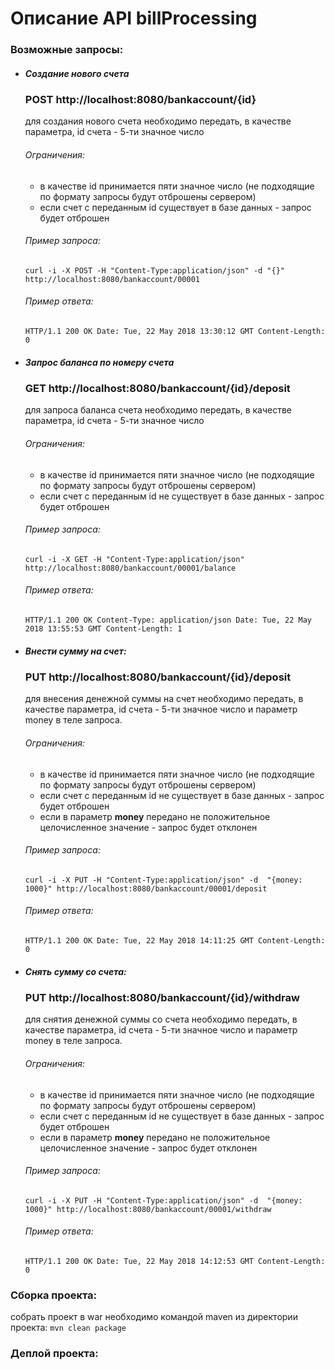 # Описание API billProcessing

### Возможные запросы:

* ##### Создание нового счета
  
  ### POST http://localhost:8080/bankaccount/{id}
  
  для создания нового счета необходимо передать, в качестве параметра, id счета - 5-ти значное число

  ###### Ограничения:
    * в качестве id принимается пяти значное число (не подходящие по формату запросы будут отброшены сервером)
    * если счет с переданным id существует в базе данных - запрос будет отброшен

   ###### Пример запроса:
   
   `curl -i -X POST -H "Content-Type:application/json" -d "{}" http://localhost:8080/bankaccount/00001`
   
   ###### Пример ответа:
   
    `HTTP/1.1 200 OK
    Date: Tue, 22 May 2018 13:30:12 GMT
    Content-Length: 0`

* ##### Запрос баланса по номеру счета

    ### GET http://localhost:8080/bankaccount/{id}/deposit
    
    для запроса баланса счета необходимо передать, в качестве параметра, id счета - 5-ти значное число
    
    ###### Ограничения:
    * в качестве id принимается пяти значное число (не подходящие по формату запросы будут отброшены сервером)
    * если счет с переданным id не существует в базе данных - запрос будет отброшен

    ###### Пример запроса:
       
    `curl -i -X GET -H "Content-Type:application/json" http://localhost:8080/bankaccount/00001/balance`
    
    ###### Пример ответа:
    
    `HTTP/1.1 200 OK
    Content-Type: application/json
    Date: Tue, 22 May 2018 13:55:53 GMT
    Content-Length: 1`


* ##### Внести сумму на счет:

    ### PUT http://localhost:8080/bankaccount/{id}/deposit

    для внесения денежной суммы на счет необходимо передать, в качестве параметра, id счета - 5-ти значное число и
     параметр money в теле запроса.
     
     ###### Ограничения:
     * в качестве id принимается пяти значное число (не подходящие по формату запросы будут отброшены сервером)
     * если счет с переданным id не существует в базе данных - запрос будет отброшен
     * если в параметр <strong>money</strong> передано не положительное целочисленное значение - запрос будет отклонен
     
     ###### Пример запроса:
          
     `curl -i -X PUT -H "Content-Type:application/json" -d  "{money: 1000}" http://localhost:8080/bankaccount/00001/deposit`       
      
     ###### Пример ответа:
     
     `HTTP/1.1 200 OK
     Date: Tue, 22 May 2018 14:11:25 GMT
     Content-Length: 0`

* ##### Снять сумму со счета:

    ### PUT http://localhost:8080/bankaccount/{id}/withdraw

    для снятия денежной суммы со счета необходимо передать, в качестве параметра, id счета - 5-ти значное число и
     параметр money в теле запроса.
     
     ###### Ограничения:
     * в качестве id принимается пяти значное число (не подходящие по формату запросы будут отброшены сервером)
     * если счет с переданным id не существует в базе данных - запрос будет отброшен
     * если в параметр <strong>money</strong> передано не положительное целочисленное значение - запрос будет отклонен
     
     ###### Пример запроса:
     
     `curl -i -X PUT -H "Content-Type:application/json" -d  "{money: 1000}" http://localhost:8080/bankaccount/00001/withdraw`      
     
     ###### Пример ответа:
     
     `HTTP/1.1 200 OK
     Date: Tue, 22 May 2018 14:12:53 GMT
     Content-Length: 0`


### Сборка проекта:

собрать проект в war необходимо командой maven из директории проекта:
    `mvn clean package`

### Деплой проекта:

